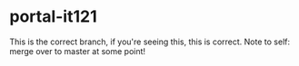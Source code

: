 # portal-it121

This is the correct branch, if you're seeing this, this is correct. Note to self: merge over to master at some point!
